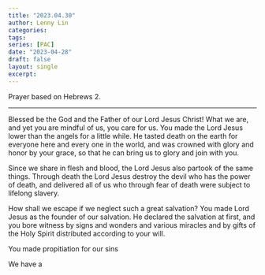 ```yaml
---
title: "2023.04.30"
author: Lenny Lin
categories: 
tags: 
series: [PAC]
date: "2023-04-28"
draft: false
layout: single
excerpt: 
---
```


Prayer based on Hebrews 2.
<!--more-->
----

Blessed be the God and the Father of our Lord Jesus Christ! What we are, and yet you are mindful of us, you care for us. You made the Lord Jesus lower than the angels for a little while.  He tasted death on the earth for everyone here and every one in the world, and was crowned with glory and honor by your grace, so that he can bring us to glory and join with you.

Since we share in flesh and blood, the Lord Jesus also partook of the same things. Through death the Lord Jesus destroy the devil who has the power of death, and delivered all of us who through fear of death were subject to lifelong slavery.

How shall we escape if we neglect such a great salvation? You made Lord Jesus as the founder of our salvation. He declared the salvation at first, and you bore witness by signs and wonders and various miracles and by gifts of the Holy Spirit distributed according to your will.  



  
  
You made propitiation for our sins

We have a 


